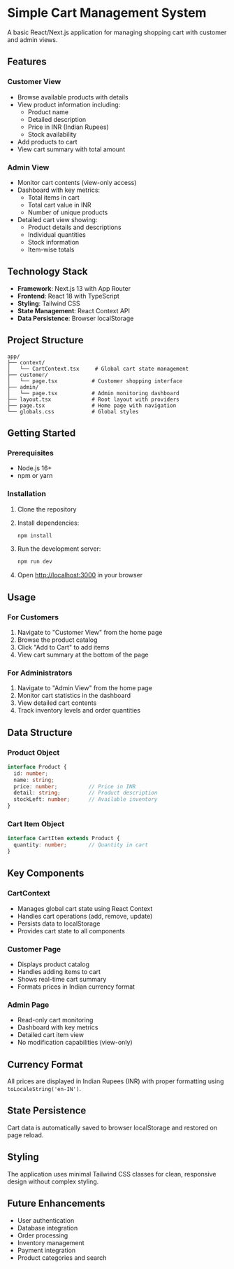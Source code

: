 # Simple Cart Management System

A basic React/Next.js application for managing shopping cart with customer and admin views.

## Features

### Customer View
- Browse available products with details
- View product information including:
  - Product name
  - Detailed description
  - Price in INR (Indian Rupees)
  - Stock availability
- Add products to cart
- View cart summary with total amount

### Admin View
- Monitor cart contents (view-only access)
- Dashboard with key metrics:
  - Total items in cart
  - Total cart value in INR
  - Number of unique products
- Detailed cart view showing:
  - Product details and descriptions
  - Individual quantities
  - Stock information
  - Item-wise totals

## Technology Stack

- **Framework**: Next.js 13 with App Router
- **Frontend**: React 18 with TypeScript
- **Styling**: Tailwind CSS
- **State Management**: React Context API
- **Data Persistence**: Browser localStorage

## Project Structure

```
app/
├── context/
│   └── CartContext.tsx     # Global cart state management
├── customer/
│   └── page.tsx           # Customer shopping interface
├── admin/
│   └── page.tsx           # Admin monitoring dashboard
├── layout.tsx             # Root layout with providers
├── page.tsx               # Home page with navigation
└── globals.css            # Global styles
```

## Getting Started

### Prerequisites
- Node.js 16+ 
- npm or yarn

### Installation

1. Clone the repository
2. Install dependencies:
   ```bash
   npm install
   ```

3. Run the development server:
   ```bash
   npm run dev
   ```

4. Open [http://localhost:3000](http://localhost:3000) in your browser

## Usage

### For Customers
1. Navigate to "Customer View" from the home page
2. Browse the product catalog
3. Click "Add to Cart" to add items
4. View cart summary at the bottom of the page

### For Administrators
1. Navigate to "Admin View" from the home page
2. Monitor cart statistics in the dashboard
3. View detailed cart contents
4. Track inventory levels and order quantities

## Data Structure

### Product Object
```typescript
interface Product {
  id: number;
  name: string;
  price: number;          // Price in INR
  detail: string;         // Product description
  stockLeft: number;      // Available inventory
}
```

### Cart Item Object
```typescript
interface CartItem extends Product {
  quantity: number;       // Quantity in cart
}
```

## Key Components

### CartContext
- Manages global cart state using React Context
- Handles cart operations (add, remove, update)
- Persists data to localStorage
- Provides cart state to all components

### Customer Page
- Displays product catalog
- Handles adding items to cart
- Shows real-time cart summary
- Formats prices in Indian currency format

### Admin Page
- Read-only cart monitoring
- Dashboard with key metrics
- Detailed cart item view
- No modification capabilities (view-only)

## Currency Format
All prices are displayed in Indian Rupees (INR) with proper formatting using `toLocaleString('en-IN')`.

## State Persistence
Cart data is automatically saved to browser localStorage and restored on page reload.

## Styling
The application uses minimal Tailwind CSS classes for clean, responsive design without complex styling.

## Future Enhancements
- User authentication
- Database integration
- Order processing
- Inventory management
- Payment integration
- Product categories and search